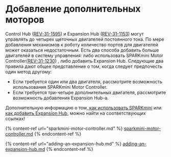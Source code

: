 # Добавление дополнительных моторов

Control Hub ([REV-31-1595](https://www.revrobotics.com/rev-31-1595/)) и Expansion Hub ([REV-31-1153](https://www.revrobotics.com/rev-31-1153/)) могут управлять до четырех щеточных двигателей постоянного тока. По мере добавления механизмов к роботу количество портов для двигателей может оказаться недостаточным. Есть два способа добавить больше двигателей в систему управления: либо использовать SPARKmini Motor Controller([REV-31-1230](https://www.revrobotics.com/rev-31-1230/)) , либо добавить Expansion Hub. Следующие два правила дают общее представление о том, когда следует предпочесть один метод другому:

* Если требуется один или два двигателя, рассмотрите возможность использования SPARKmini Motor Controller.
* Если требуется три-четыре дополнительных двигателя, рассмотрите возможность добавления Expansion Hub-a.

Дополнительную информацию о том,[ как использовать SPARKmini](sparkmini-motor-controller.md) или [как добавить Expansion Hub](adding-an-expansion-hub.md), можно найти на соответствующих ссылках!

{% content-ref url="sparkmini-motor-controller.md" %}
[sparkmini-motor-controller.md](sparkmini-motor-controller.md)
{% endcontent-ref %}

{% content-ref url="adding-an-expansion-hub.md" %}
[adding-an-expansion-hub.md](adding-an-expansion-hub.md)
{% endcontent-ref %}
